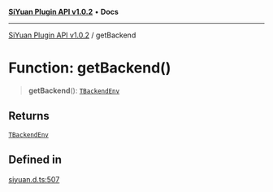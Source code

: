 [**SiYuan Plugin API v1.0.2**](../README.md) • **Docs**

---

[SiYuan Plugin API v1.0.2](../README.md) / getBackend

# Function: getBackend()

> **getBackend**(): [`TBackendEnv`](../type-aliases/TBackendEnv.md)

## Returns

[`TBackendEnv`](../type-aliases/TBackendEnv.md)

## Defined in

[siyuan.d.ts:507](https://github.com/siyuan-note/petal/tree/main/siyuan.d.ts#L507)
